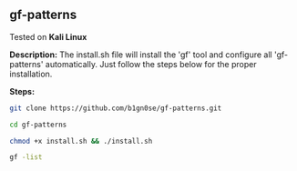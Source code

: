 ## gf-patterns

Tested on **Kali Linux**

**Description:** The install.sh file will install the 'gf' tool and configure all 'gf-patterns' automatically. Just follow the steps below for the proper installation.  

**Steps:**
```sh
git clone https://github.com/b1gn0se/gf-patterns.git
```
```sh
cd gf-patterns
```
```sh
chmod +x install.sh && ./install.sh
```
```sh
gf -list
```
